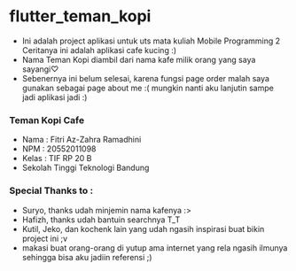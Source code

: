 # flutter_teman_kopi

* Ini adalah project aplikasi untuk uts mata kuliah Mobile Programming 2
Ceritanya ini adalah aplikasi cafe kucing :)
* Nama Teman Kopi diambil dari nama kafe milik orang yang saya sayangi♡ 
* Sebenernya ini belum selesai, karena fungsi page order malah saya gunakan sebagai page about me :(
mungkin nanti aku lanjutin sampe jadi aplikasi jadi :)

### Teman Kopi Cafe
* Nama : Fitri Az-Zahra Ramadhini
* NPM : 20552011098
* Kelas : TIF RP 20 B
* Sekolah Tinggi Teknologi Bandung

### Special Thanks to :
* Suryo, thanks udah minjemin nama kafenya :>
* Hafizh, thanks udah bantuin searchnya T_T
* Kutil, Jeko, dan kochenk lain yang udah ngasih inspirasi buat bikin project ini ;v
* makasi buat orang-orang di yutup ama internet yang rela ngasih ilmunya sehingga bisa aku jadiin referensi ;)
